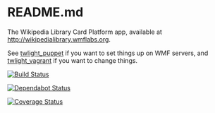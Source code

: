 # README.md

The Wikipedia Library Card Platform app, available at http://wikipedialibrary.wmflabs.org.


See [twlight_puppet](https://github.com/WikipediaLibrary/twlight_puppet) if you want to set things up on WMF servers, and [twlight_vagrant](https://github.com/WikipediaLibrary/twlight_vagrant) if you want to change things.

[![Build Status](https://travis-ci.org/WikipediaLibrary/TWLight.svg?branch=master)](https://travis-ci.org/WikipediaLibrary/TWLight)

[![Dependabot Status](https://api.dependabot.com/badges/status?host=github&repo=WikipediaLibrary/TWLight)](https://dependabot.com)

[![Coverage Status](https://coveralls.io/repos/github/WikipediaLibrary/TWLight/badge.svg)](https://coveralls.io/github/WikipediaLibrary/TWLight)
